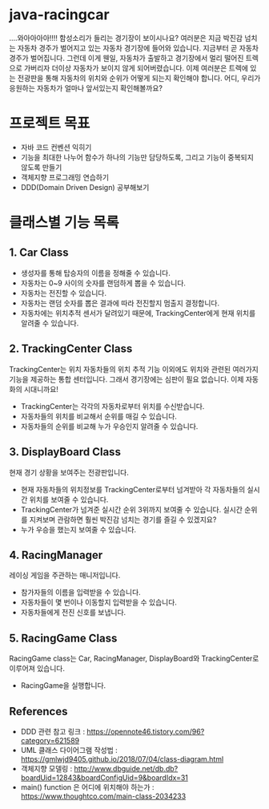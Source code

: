 # java-racingcar
....와아아아아!!!! 함성소리가 들리는 경기장이 보이시나요? 여러분은 지금 박진감 넘치는 자동차 경주가
벌어지고 있는 자동차 경기장에 들어와 있습니다. 지금부터 곧 자동차 경주가 벌어집니다. 그런데 이게 웬일,
자동차가 출발하고 경기장에서 멀리 떨어진 트렉으로 가버리자 더이상 자동차가 보이지 않게 되어버렸습니다.
이제 여러분은 트렉에 있는 전광판을 통해 자동차의 위치와 순위가 어떻게 되는지 확인해야 합니다. 어디,
우리가 응원하는 자동차가 얼마나 앞서있는지 확인해볼까요?

# 프로젝트 목표
- 자바 코드 컨벤션 익히기
- 기능을 최대한 나누어 함수가 하나의 기능만 담당하도록, 그리고 기능이 중복되지 않도록 만들기
- 객체지향 프로그래밍 연습하기
- DDD(Domain Driven Design) 공부해보기

# 클래스별 기능 목록
## 1. Car Class
- 생성자를 통해 탑승자의 이름을 정해줄 수 있습니다.
- 자동차는 0~9 사이의 숫자를 랜덤하게 뽑을 수 있습니다.
- 자동차는 전진할 수 있습니다.
- 자동차는 랜덤 숫자를 뽑은 결과에 따라 전진할지 멈출지 결정합니다.
- 자동차에는 위치추적 센서가 달려있기 때문에, TrackingCenter에게 현재 위치를 알려줄 수
 있습니다.

## 2. TrackingCenter Class
TrackingCenter는 위치 자동차들의 위치 추적 기능 이외에도 위치와 관련된 여러가지 기능을
제공하는 통합 센터입니다. 그래서 경기장에는 심판이 필요 없습니다. 이제 자동화의 시대니까요!
- TrackingCenter는 각각의 자동차로부터 위치를 수신받습니다.
- 자동차들의 위치를 비교해서 순위를 매길 수 있습니다.
- 자동차들의 순위를 비교해 누가 우승인지 알려줄 수 있습니다.

## 3. DisplayBoard Class
현재 경기 상황을 보여주는 전광판입니다.
- 현재 자동차들의 위치정보를 TrackingCenter로부터 넘겨받아 각 자동차들의 실시간 위치를
보여줄 수 있습니다.
- TrackingCenter가 넘겨준 실시간 순위 3위까지 보여줄 수 있습니다. 실시간 순위를 지켜보며 관람하면
훨씬 박진감 넘치는 경기를 즐길 수 있겠지요?
- 누가 우승을 했는지 보여줄 수 있습니다.

## 4. RacingManager
레이싱 게임을 주관하는 매니저입니다.
- 참가자들의 이름을 입력받을 수 있습니다.
- 자동차들이 몇 번이나 이동할지 입력받을 수 있습니다.
- 자동차들에게 전진 신호를 보냅니다.

## 5. RacingGame Class
RacingGame class는 Car, RacingManager, DisplayBoard와 TrackingCenter로 이루어져 있습니다.
- RacingGame을 실행합니다.

## References
- DDD 관련 참고 링크 : https://opennote46.tistory.com/96?category=621589
- UML 클래스 다이어그램 작성법 : https://gmlwjd9405.github.io/2018/07/04/class-diagram.html
- 객체지향 모델링 : http://www.dbguide.net/db.db?boardUid=12843&boardConfigUid=9&boardIdx=31
- main() function 은 어디에 위치해야 하는가 : https://www.thoughtco.com/main-class-2034233
